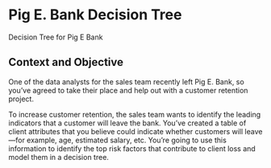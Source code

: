 # Pig E. Bank Decision Tree
Decision Tree for Pig E Bank


## Context and Objective

One of the data analysts for the sales team recently left Pig E. Bank, so you’ve agreed to take their place and help out with a customer retention project.

To increase customer retention, the sales team wants to identify the leading indicators that a customer will leave the bank. You’ve created a table of client attributes that you believe could indicate whether customers will leave—for example, age, estimated salary, etc. You’re going to use this information to identify the top risk factors that contribute to client loss and model them in a decision tree.
